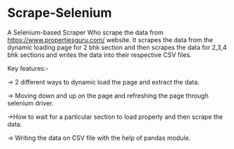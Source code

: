 # Scrape-Selenium
A Selenium-based Scraper Who scrape the data from https://www.propertiesguru.com/ website. It scrapes the data from the dynamic loading page for 2 bhk section and then scrapes the data for 2,3,4 bhk sections and writes the data into their respective CSV files.

Key features:-
  
  -> 2 different ways to dynamic load the page and extract the data. 
  
  -> Moving down and up on the page and refreshing the page through selenium driver.
  
  ->How to wait for a particular section to load properly and then scrape the data.
  
  -> Writing the data on CSV file with the help of pandas module.
